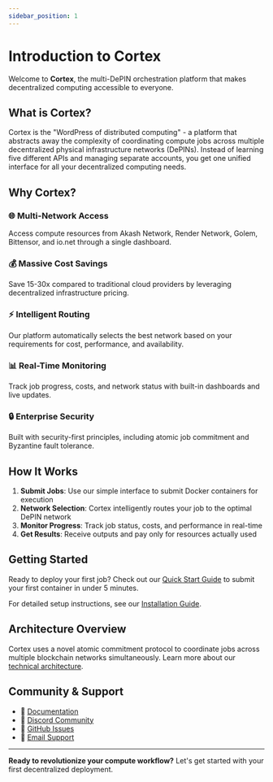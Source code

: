 ```yaml
---
sidebar_position: 1
---
```


# Introduction to Cortex

Welcome to **Cortex**, the multi-DePIN orchestration platform that makes decentralized computing accessible to everyone.

## What is Cortex?

Cortex is the "WordPress of distributed computing" - a platform that abstracts away the complexity of coordinating compute jobs across multiple decentralized physical infrastructure networks (DePINs). Instead of learning five different APIs and managing separate accounts, you get one unified interface for all your decentralized computing needs.

## Why Cortex?

### 🌐 **Multi-Network Access**

Access compute resources from Akash Network, Render Network, Golem, Bittensor, and io.net through a single dashboard.

### 💰 **Massive Cost Savings**

Save 15-30x compared to traditional cloud providers by leveraging decentralized infrastructure pricing.

### ⚡ **Intelligent Routing**

Our platform automatically selects the best network based on your requirements for cost, performance, and availability.

### 📊 **Real-Time Monitoring**

Track job progress, costs, and network status with built-in dashboards and live updates.

### 🔒 **Enterprise Security**

Built with security-first principles, including atomic job commitment and Byzantine fault tolerance.

## How It Works

1. **Submit Jobs**: Use our simple interface to submit Docker containers for execution
2. **Network Selection**: Cortex intelligently routes your job to the optimal DePIN network
3. **Monitor Progress**: Track job status, costs, and performance in real-time
4. **Get Results**: Receive outputs and pay only for resources actually used

## Getting Started

Ready to deploy your first job? Check out our [Quick Start Guide](./getting-started/quick-start) to submit your first container in under 5 minutes.

For detailed setup instructions, see our [Installation Guide](./getting-started/installation).

## Architecture Overview

Cortex uses a novel atomic commitment protocol to coordinate jobs across multiple blockchain networks simultaneously. Learn more about our [technical architecture](./architecture/overview).

## Community & Support

- 📖 [Documentation](https://docs.cortex.com)
- 💬 [Discord Community](https://discord.gg/cortex)
- 🐛 [GitHub Issues](https://github.com/cortex-platform/cortex/issues)
- 📧 [Email Support](mailto:support@cortex.com)

---

**Ready to revolutionize your compute workflow?** Let's get started with your first decentralized deployment.
